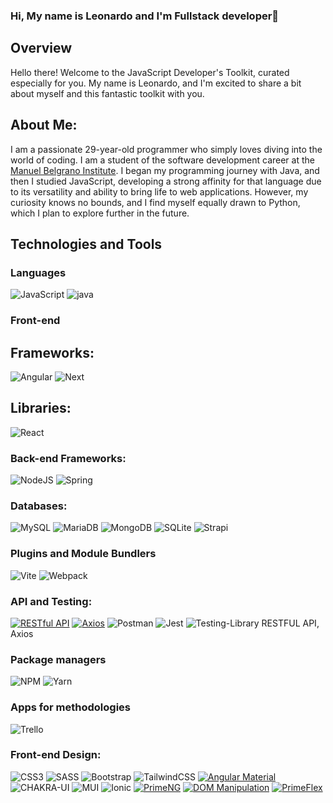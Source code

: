### Hi, My name is Leonardo and I'm Fullstack developer👋

## Overview

Hello there! Welcome to the JavaScript Developer's Toolkit, curated especially for you. My name is Leonardo, and I'm excited to share a bit about myself and this fantastic toolkit with you.

About Me:
--------------
I am a passionate 29-year-old programmer who simply loves diving into the world of coding. I am a student of the software development career at the <a href="https://www.iesmb.edu.ar/bel/" target="_blank">Manuel Belgrano Institute</a>. I began my programming journey with Java, and then I studied JavaScript, developing a strong affinity for that language due to its versatility and ability to bring life to web applications. However, my curiosity knows no bounds, and I find myself equally drawn to Python, which I plan to explore further in the future.

## Technologies and Tools
### Languages

![JavaScript](https://img.shields.io/badge/javascript-%23323330.svg?style=for-the-badge&logo=javascript&logoColor=%23F7DF1E)
![java](https://img.shields.io/badge/Java-ED8B00?style=for-the-badge&logo=openjdk&logoColor=white)

### Front-end 
## Frameworks:
![Angular](https://img.shields.io/badge/angular-%23DD0031.svg?style=for-the-badge&logo=angular&logoColor=white) ![Next](https://img.shields.io/badge/Next.js-000?logo=nextdotjs&logoColor=fff&style=for-the-badge)
## Libraries:
![React](https://img.shields.io/badge/react-%2320232a.svg?style=for-the-badge&logo=react&logoColor=%2361DAFB)

### Back-end Frameworks:

![NodeJS](https://img.shields.io/badge/node.js-6DA55F?style=for-the-badge&logo=node.js&logoColor=white) ![Spring](https://img.shields.io/badge/Spring-6DB33F?style=for-the-badge&logo=spring&logoColor=white)

### Databases:
  
![MySQL](https://img.shields.io/badge/mysql-%2300f.svg?style=for-the-badge&logo=mysql&logoColor=white) ![MariaDB](https://img.shields.io/badge/MariaDB-003545?style=for-the-badge&logo=mariadb&logoColor=white)
![MongoDB](https://img.shields.io/badge/MongoDB-%234ea94b.svg?style=for-the-badge&logo=mongodb&logoColor=white) ![SQLite](https://img.shields.io/badge/sqlite-%2307405e.svg?style=for-the-badge&logo=sqlite&logoColor=white) ![Strapi](https://img.shields.io/badge/strapi-%232E7EEA.svg?style=for-the-badge&logo=strapi&logoColor=white)

### Plugins and Module Bundlers

![Vite](https://img.shields.io/badge/vite-%23646CFF.svg?style=for-the-badge&logo=vite&logoColor=white) ![Webpack](https://img.shields.io/badge/webpack-%238DD6F9.svg?style=for-the-badge&logo=webpack&logoColor=black)

### API and Testing:
[![RESTful API](https://img.shields.io/badge/RESTful-API-blue)](https://restfulapi.net/)
[![Axios](https://img.shields.io/badge/Axios-v0.21.1-blue)](https://axios-http.com/)
![Postman](https://img.shields.io/badge/Postman-FF6C37?style=for-the-badge&logo=postman&logoColor=white) ![Jest](https://img.shields.io/badge/-jest-%23C21325?style=for-the-badge&logo=jest&logoColor=white) ![Testing-Library](https://img.shields.io/badge/-TestingLibrary-%23E33332?style=for-the-badge&logo=testing-library&logoColor=white) RESTFUL API, Axios

### Package managers

![NPM](https://img.shields.io/badge/NPM-%23CB3837.svg?style=for-the-badge&logo=npm&logoColor=white) ![Yarn](https://img.shields.io/badge/yarn-%232C8EBB.svg?style=for-the-badge&logo=yarn&logoColor=white)

### Apps for methodologies

![Trello](https://img.shields.io/badge/Trello-%23026AA7.svg?style=for-the-badge&logo=Trello&logoColor=white)

### Front-end Design:

![CSS3](https://img.shields.io/badge/css3-%231572B6.svg?style=for-the-badge&logo=css3&logoColor=white) ![SASS](https://img.shields.io/badge/SASS-hotpink.svg?style=for-the-badge&logo=SASS&logoColor=white)
![Bootstrap](https://img.shields.io/badge/bootstrap-%238511FA.svg?style=for-the-badge&logo=bootstrap&logoColor=white) ![TailwindCSS](https://img.shields.io/badge/tailwindcss-%2338B2AC.svg?style=for-the-badge&logo=tailwind-css&logoColor=white)
[![Angular Material](https://img.shields.io/badge/Angular%20Material-v11-orange)](https://material.angular.io/)
![CHAKRA-UI](https://img.shields.io/badge/Chakra--UI-319795?style=for-the-badge&logo=chakra-ui&logoColor=white)
![MUI](https://img.shields.io/badge/MUI-%230081CB.svg?style=for-the-badge&logo=mui&logoColor=white) ![Ionic](https://img.shields.io/badge/Ionic-%233880FF.svg?style=for-the-badge&logo=Ionic&logoColor=white) 
[![PrimeNG](https://img.shields.io/badge/PrimeNG-v16-blue)](https://www.primefaces.org/primeng-v16-lts/badge)
[![DOM Manipulation](https://img.shields.io/badge/DOM-Manipulation-brightgreen)](https://developer.mozilla.org/en-US/docs/Web/API/Document_Object_Model)
[![PrimeFlex](https://img.shields.io/badge/PrimeFlex-v3-blue)](https://www.primefaces.org/primeflex)
